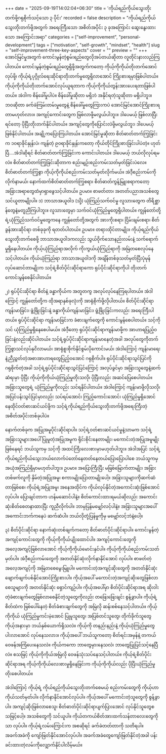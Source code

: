 +++
date = "2025-09-19T14:02:04+06:30"
title = 'ကိုယ်ရည်ကိုယ်သွေးတိုးတက်ဖို့ဂရုစိုက်သင့်သော ၃ ပိုင်း'
recorded = false
description = "ကိုယ်ရည်ကိုယ်သွေးတိုးတက်ဖို့အတွက် အရေးကြီးသော အစိတ်အပိုင်း ၃ ခုအကြောင်း ဆွေးနွေးထားသော အကြောင်းအရာ"
categories = ["self-improvement", "personal-development"]
tags = ["motivation", "self-growth", "mindset", "health"]
slug = "self-improvement-three-key-aspects"
cover = ""
preview = ""
+++
အောင်မြင်မှုအတွက် ကောင်းမွန်တဲ့စွမ်းရည်တွေလိုအပ်တယ်ဆိုတာ လူတိုင်းနားလည်ကြပါတယ်။ ကောင်းမွန်တဲ့စွမ်းရည်တွေရှိဖို့အတွက်ကတော့ ကိုယ့်ကိုကိုယ်တိုးတက်အောင်လုပ်ဖို့၊ ကိုယ့်ရဲ့ပုဂ္ဂိုလ်ရေးဆိုင်ရာတိုးတက်မှုတွေရှိလာအောင် ကြိုးစားရမှာဖြစ်ပါတယ်။ ကိုယ့်ကိုကိုယ်တိုးတက်အောင်လုပ်ယူရတာက ကိုယ့်ကိုကိုယ်တွန်းအားပေးရတာဖြစ်ပါတယ်။ အဲဒါက စိန်ခေါ်မှုပါပဲ။ စိန်ခေါ်မှုဆိုတာ မရှိဘဲ အနိုင်ရတဲ့သူဆိုတာ မရှိပါဘူး။ ဘဝဆိုတာ ခက်ခဲကြမ်းတမ်းမှုတွေနဲ့ စိန်ခေါ်မှုတွေကြားကပဲ အောင်မြင်အောင်ကြိုးစားရတာမဟုတ်လား။ အကျင့်ကောင်းတွေက ဖြစ်လာဖို့မလွယ်ပါဘူး။ ဒါပေမယ့် ဖြစ်လာပြီးရင်တော့ ပိုပြီးတိုးတက်နိုင်ပါတယ်။ အကျင့်တွေကိုပြောင်းလဲဖို့မလွယ်ဘူး၊ ဒါပေမယ့် ဖြစ်နိုင်ပါတယ်။ အချို့ကပြောကြပါတယ်။ အောင်မြင်မှုဆိုတာ စိတ်ဓာတ်တက်ကြွခြင်းက ၁၀ရာခိုင်နှုန်းပဲ၊ ကျန်တဲ့ ၉၀ရာခိုင်နှုန်းကတော့ ကိုယ်တိုင်ကြိုးစားခြင်းပါပဲတဲ့။ ဟုတ်ပြီ….အဲဒါဆိုရင် စိတ်ဓာတ်တက်ကြွခြင်းက ကောင်းပါတယ်။ ဒါပေမယ့် ဘယ်လိုလုပ်ရမလဲ။ စိတ်ဓာတ်တက်ကြွခြင်းဆိုတာက စည်းမျဉ်းစည်းကမ်းသတ်မှတ်ခြင်းပဲလေ။ စိတ်ဓာတ်တက်ကြွစွာ ကိုယ့်ကိုကိုယ်စည်းကမ်းသတ်မှတ်လိုက်မယ်။ အဲဒီ့စည်းကမ်းကိုလိုက်နာမယ်၊ နောက်ထက်စိတ်ဓာတ်တက်ကြွစရာ၊ စိတ်ဓာတ်ကွန့်မြူးစရာကတော့ အခြားအရာတွေထံမှာရှာဖွေသင့်ပါတယ်။ ဥပမာ။ စာဖတ်တာ၊ အတတ်ပညာအသစ်တွေသင်ယူတာမျိုးပါ။
၁) ဘာသာအယူဝါဒ (သို့) ယုံကြည်သက်ဝင်မှု
လူသားတွေက တိရိစ္ဆာန်တွေနဲ့မတူညီကြပါဘူး။ လူသားတွေမှာ သက်ဝင်ယုံကြည်မှုတွေရှိပါတယ်။ ကျွန်တော်တို့ရဲ့ယုံကြည်သက်ဝင်မှုတွေကနေ ကျွန်တော်တို့အတွက် အားကိုးစရာ၊ ငြိမ်းချမ်းစရာ၊ စိတ်ခွန်အားဆိုင်ရာ တစ်ခုခုကို ရတတ်ပါတယ်။ ဥပမာ။ တရားထိုင်တာမျိုး။ ကိုယ့်ရည်ကိုယ်သွေးတိုးတက်စေဖို့ ဘာသာအယူဝါဒကလည်း သွယ်ဝိုက်သောနည်းလမ်းနဲ့ သက်ရောက်မှုရှိနေပါတယ်။ ကိုယ့်ယုံကြည်ရာအလိုက် ကိုးကွယ်ယုံကြည်ရာကို အမြဲတစေလုပ်နေသင့်ပါတယ်။ ကိုယ်ယုံကြည်ရာ ဘာသာအယူဝါဒကို အချိန်တစ်ခုသတ်မှတ်ပြီးပုံမုန်လုပ်ဆောင်တာမျိုးက သင့်ရဲ့စိတ်ပိုင်းဆိုင်ရာကော ရုပ်ပိုင်းဆိုင်ရာကိုပါ တိုးတက်ကောင်းမွန်စေနိုင်ပါတယ်။

၂) ရုပ်ပိုင်းဆိုင်ရာ
စိတ်နဲ့ ခန္ဓာကိုယ်က အတူတကွ အလုပ်လုပ်နေကြရပါတယ်။ အဲဒါကြောင့် ကျွန်တော်တို့က ထိုအရာနှစ်ခုလုံးကို အာရုံစိုက်ဖို့လိုပါတယ်။ စိတ်ပိုင်းဆိုင်ရာ ကျန်းမာခြင်း၊ ဖွံ့ဖြိုးခြင်းနဲ့ ခန္ဓာကိုယ်ကျန်းမာခြင်း၊ ဖွံ့ဖြိုးခြင်းကလည်း အရေးကြီးပါတယ်။
ရုပ်ပိုင်းဆိုင်ရာ ကျန်းမာခြင်းက ခံစားချက်တွေကို ကောင်းမွန်စေပါတယ်။ သင့်ကိုသင် ယုံကြည်မှုရှိနေစေပါမယ်။ အဲဒီ့တော့ ရုပ်ပိုင်းဆိုင်ရာကျန်းမာဖို့က အာဟာရပြည့်ဝခြင်းနဲ့လည်းဆိုင်ပါတယ်။ သင့်ရဲ့ရုပ်ပိုင်းဆိုင်ရာကျန်းမာနေတဲ့အခါ အလုပ်တွေကိုတက်ကြွစွာသင်လုပ်နုငိလာမယ်၊ အာရုံစူးစိုက်နိုင်စွမ်းပိုကောင်းမယ်၊ အဲဒါကြောင့် ကျန်းမာရေးနဲ့ညီညွှတ်တဲ့အစာအာဟာရတွေပြည့်ဝအောင် ဂရုစိုက်ပါ။
ရုပ်ပိုင်းဆိုင်ရာသွင်ပြင်ကို ဂရုစိုက်တဲ့အခါ သင့်ရဲ့ရုပ်ပိုင်းဆိုင်ရာသွင်ပြင်ကြောင့် အလုပ်ခွင်မှာ အခြားသူတွေနဲ့ဆက်ဆံရးမှာ ပိုပြီး ကိုယ့်ကိုကိုယ်ယုံကြည်မှုတိုးသလို၊ ပိုပြီးလည်း အဆင်ပြေစေပါတယ်။ အခြားသူတွေရဲ့ ယုံကြည်မှုကိုလည်း သင်ရနိုင်ပါတယ်။ အဲဒါကြောင့် ကျန်းမာဖို့လိုသလို၊ အပြင်ပန်းသွင်ပြင်မှာလည်း သပ်ရပ်အောင်၊ ကြည့်ကောင်းအောင်၊ ယုံကြည်မှုရှိအောင် နေထိုင်ဝတ်စားဆင်ယင်ဖို့က သင့်ရဲ့ကိုယ်ရည်ကိုယ်သွေးတိုးတက်ဖို့အရေးကြီးတဲ့အစိတ်အပိုင်းတစ်ခုပါပဲ။

နောက်တစ်ခုက အပြုအမူပိုင်းဆိုင်ရာပါ။ သင့်ရဲ့ဝတ်စားဆင်ယင်မှုနဲ့သာမက သင့်ရဲ့အခြားသူများအပေါ်ပြုမူတဲ့အပြုအမူက ရိုင်းစိုင်းနေတာမျိုး၊ မကောင်းတဲ့အပြုအမူမျိုးဖြစ်နေရင် ဘယ်သူကမှ သင့်ကို အထင်ကြီးလေးစားမှာမဟုတ်ပါဘူး။ အဲဒါအပြင် သင့်ရဲ့ကိုယ်ရည်ကိုယ်သွေးဘယ်လောက်ပဲတော်နေတတ်နေတယ်ပြောပြောပါစေ ဘယ်သူကမှ အယုံအကြည်ရှိမှာမဟုတ်ပါဘူး။ ဥပမာ။ အပြောကြီးပြီး မဖြစ်မြောက်တာမျိုး၊ အခြားတစ်ဖက်လူကို နှိမ်တဲ့အပြုအမူ၊ စကားမျိုးပြောတာမျိုးပေါ့။
အခြားသူများကိုဆက်ဆံတာဖြစ်စေ၊ ကိုယ့်ရဲ့အပြုအမူ၊ အနေအထိုင်က ကိုယ်လုပ်နိုင်တဲ့အကောင်းဆုံးဖြစ်အောင်လုပ်ပါ။ ပြောချင်တာက ဟန်မဆောင်ပါနဲ့။ စိတ်ကောင်းထားရမယ်ဆိုလည်း အကောင်းဆုံးစိတ်စေတနာထားပြီး ကူညီလိုက်ပါ။ ဘာမှပြန်မမျှော်လင့်ပါနဲ့။ အခြားသူများအပေါ် အကောင်းဘက်ကနေပဲ ဆက်ဆံပါ။ ဘယ်လိုတုံ့ပြန်မှုကိုမှ မမျှော်လင့်ဘဲနဲ့ပေါ့။

၃) စိတ်ပိုင်းဆိုင်ရာ
နောက်ဆုံးတစ်ချက်ကတော့ စိတ်ဓာတ်ပိုင်းဆိုင်ရာပါ။ ကောင်းမွန်တဲ့အကျင့်ကောင်းတွေကို ကိုယ့်ကိုကိုယ်ပျိုးထောင်ပါ။ အကျင့်ကောင်းတွေကို အလေ့အကျင့်ဖြစ်လာအောင် ကိုယ့်ကိုကိုယ်မောင်းနှင်ပါ။ ကိုယ့်ကိုကိုယ်စည်းကမ်းသတ်မှတ်ပါ။ အဲဒီ့စည်းကမ်းတွေကို အတတ်နိုင်ဆုံးလိုက်နာနိုင်အောင် လုပ်ပါ။ စာဖတ်တဲ့အလေ့အကျင့်ကို အမြဲတစေမွေးမြူပါ။ မကောင်းတဲ့အကျင့်ဆိုးတွေကို အတတ်နိုင်ဆုံး ဖျောက်ဖျက်ပစ်နိုင်အောင်ကြိုးစားပါ။ ကိုယ့်အပေါ် မကောင်းတဲ့အကျင့်ဆိုးတွေဖြစ်လာစေသူများကို အတတ်နိုင်ဆုံး ရှောင်ကျဉ်ပါ။ ကိုယ့်အပေါ်မှာ စိတ်ပိုင်းဆိုင်ရာအရ ဆိုးဝါးတဲ့ခံစားချက်တွေဖြစ်လာစေနိုင်တဲ့သူတွေကိုလည်း တဖြေးဖြေးချင်း စွန့်ခွာပါ။ ကိုယ့်ရဲ့စိတ်ထဲက ဖြစ်ပေါ်နေတဲ့ စိတ်ခံစားချက်တွေကို အမြဲလို ဆန်းစစ်နေသင့်ပါတယ်။
ကိုယ့်ကိုကိုယ် ယုံကြည်မှုကင်းမဲ့အောင် ပြုမူသူတွေ၊ အပြစ်တင်သူတွေ၊ တိုက်ခိုက်သူတွေ ကိုယ့်အနားမှာ ဘယ်နှစ်ယောက်ရှိသလဲ။ ကိုယ့်ကို တနည်းနည်းနဲ့ ကိုယ့်ယုံကြည်မှုတွေ ပါးလာအောင် လုပ်နေသလား။ ကိုယ့်အပေါ် ဘယ်သူကတော့ စိတ်ရင်းအမှန်နဲ့ တကယ် ဝေဖန်အကြံပေးနေသလဲ။ ကိုယ်ကကော ဘာတွေမှားနေသလဲ၊ ဘာတွေပြုပြင်သင့်နေပြီလဲ။ စသဖြင့် ကိုယ့်ကိုကိုယ်အမြဲလို ဝေဖန်သုံးသပ်နေသင့်ပါတယ်။ ကိုယ့်ရဲ့စိတ်ပိုင်းဆိုင်ရာအရ ကိုယ့်ကိုကိုယ်လေးစားမှုရှိနေခြင်းက ကိုယ့်ကိုကိုယ်လည်း ပိုပြီးယုံကြည်မှုတိုးစေပါတယ်။

အဲဒါကြောင့် ကိုယ့်ရဲ့ ကိုယ်ရည်ကိုယ်သွေးတိုးတက်စေမယ့် စည်းကမ်းတွေကို ကိုယ့်ဟာကိုယ်သတ်မှတ်ပါ။ လိုက်နာနိုင်အောင်လုပ်ပါ။ ကိုယ့်အပေါ် မကောင်းတဲ့သူတွေကို စွန့်ခွာပါ။ အကျင့်ဆိုးဖြစ်လာစေသူ၊ စိတ်ဓာတ်ပိုင်းဆိုင်ရာပျက်ပြားအောင် လုပ်နိုင်သူတွေစသဖြင့်ပေါ့။ အသစ်တွေကို သင်ယူပါ။ ကိုယ်တကယ်စိတ်အားထက်သန်တာလေးတွေကိုသာ လုပ်ပါ။ ကိုယ့်ရဲ့လမ်းကြောင်းက အစဆိုရင် ခက်ခဲတတ်တာကို သတိရပါ။ အခက်အခဲကို ကျော်ဖြတ်နိုင်အောင်လုပ်ပါ။ အခက်အခဲတွေကျော်ဖြတ်နိုင်တဲ့အခါ ပန်းခင်းထားတဲ့လမ်းကိုလျှောက်နိုင်ပါလိမ့်မယ်။ 